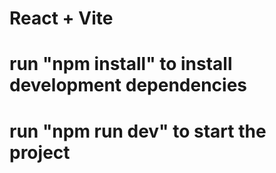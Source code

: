 # React + Vite

# run "npm install" to install development dependencies
# run "npm run dev" to start the project
